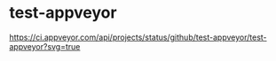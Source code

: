 # test-appveyor

https://ci.appveyor.com/api/projects/status/github/test-appveyor/test-appveyor?svg=true
